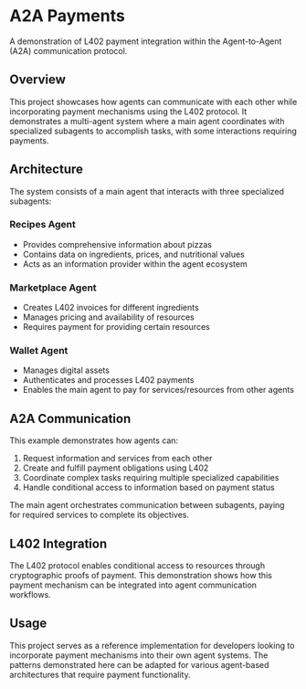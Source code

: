 # A2A Payments

A demonstration of L402 payment integration within the Agent-to-Agent (A2A) communication protocol.

## Overview

This project showcases how agents can communicate with each other while incorporating payment mechanisms using the L402 protocol. It demonstrates a multi-agent system where a main agent coordinates with specialized subagents to accomplish tasks, with some interactions requiring payments.

## Architecture

The system consists of a main agent that interacts with three specialized subagents:

### Recipes Agent

- Provides comprehensive information about pizzas
- Contains data on ingredients, prices, and nutritional values
- Acts as an information provider within the agent ecosystem

### Marketplace Agent

- Creates L402 invoices for different ingredients
- Manages pricing and availability of resources
- Requires payment for providing certain resources

### Wallet Agent

- Manages digital assets
- Authenticates and processes L402 payments
- Enables the main agent to pay for services/resources from other agents

## A2A Communication

This example demonstrates how agents can:

1. Request information and services from each other
2. Create and fulfill payment obligations using L402
3. Coordinate complex tasks requiring multiple specialized capabilities
4. Handle conditional access to information based on payment status

The main agent orchestrates communication between subagents, paying for required services to complete its objectives.

## L402 Integration

The L402 protocol enables conditional access to resources through cryptographic proofs of payment. This demonstration shows how this payment mechanism can be integrated into agent communication workflows.

## Usage

This project serves as a reference implementation for developers looking to incorporate payment mechanisms into their own agent systems. The patterns demonstrated here can be adapted for various agent-based architectures that require payment functionality. 
